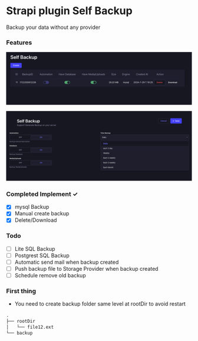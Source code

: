 # Strapi plugin Self Backup

Backup your data without any provider

### Features
![Dashboard](./images/dashboard.png?raw=true "Dashboard")

![Setting](./images/setting.png?raw=true "Setting")


### Completed Implement ✓
- [x] mysql Backup
- [x] Manual create backup
- [x] Delete/Download

### Todo
- [ ] Lite SQL Backup
- [ ] Postgrest SQL Backup
- [ ] Automatic send mail when backup created 
- [ ] Push backup file to Storage Provider when backup created
- [ ] Schedule remove old backup

### First thing
- You need to create backup folder same level at rootDir to avoid restart
```
.
├── rootDir
│   └── file12.ext
└── backup

```